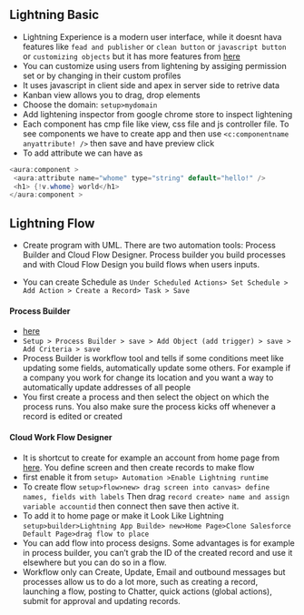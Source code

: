 ## Lightning Basic
* Lightning Experience is a modern user interface, while it doesnt hava features like `fead and publisher` or `clean button` or `javascript button` or `customizing objects` but it has more features from [here](https://trailhead.salesforce.com/modules/lex_migration_introduction/units/lex_migration_introduction_rightforme) 
* You can customize using users from lightening by assiging permission set or by changing in their custom profiles 
* It uses javascript in client side and apex in server side to retrive data
* Kanban view allows you to drag, drop elements 
* Choose the domain: `setup>mydomain`
* Add lightening inspector from google chrome store to inspect lightening 
* Each component has cmp file like view, css file and js controller file. To see components we have to create app and then use `<c:componentname anyattribute! />` then save and have preview click
* To add attribute we can have as 
```java
<aura:component >
 <aura:attribute name="whome" type="string" default="hello!" />
 <h1> {!v.whome} world</h1>
</aura:component >
```

## Lightning Flow
* Create program with UML. There are two automation tools: Process Builder and Cloud Flow Designer. Process builder you build processes and with Cloud Flow Design you build flows when users inputs.

* You can create Schedule as `Under Scheduled Actions> Set Schedule > Add Action > Create a Record> Task > Save`
#### Process Builder
* [here](https://trailhead.salesforce.com/modules/business_process_automation/units/process_builder)
* `Setup > Process Builder > save > Add Object (add trigger) > save >  Add Criteria > save` 
* Process Builder is workflow tool and tells if some conditions meet like updating some fields, automatically update some others. For example if a company you work for change its location and you want a way to automatically update addresses of all people
* You first create a process and then select the object on which the process runs. You also make sure the process kicks off whenever a record is edited or created

#### Cloud Work Flow Designer
* It is shortcut to create for example an account from home page from [here](https://trailhead.salesforce.com/modules/business_process_automation/units/flow). You define screen and then create records to make flow
* first enable it from `setup> Automation >Enable Lightning runtime`
* To create flow `setup>flow>new> drag screen into canvas> define names, fields with labels` Then drag `record create> name and assign variable accountid` then connect then save then active it.
* To add it to home page or make it Look Like Lightning `setup>builder>Lightning App Builde> new>Home Page>Clone Salesforce Default Page>drag flow to place`
* You can add flow into process designs. Some advantages is for example in process builder, you can’t grab the ID of the created record and use it elsewhere but you can do so in a flow.
* Workflow only can Create, Update, Email and outbound messages but processes allow us to do a lot more, such as creating a record, launching a flow, posting to Chatter, quick actions (global actions), submit for approval and updating records.

